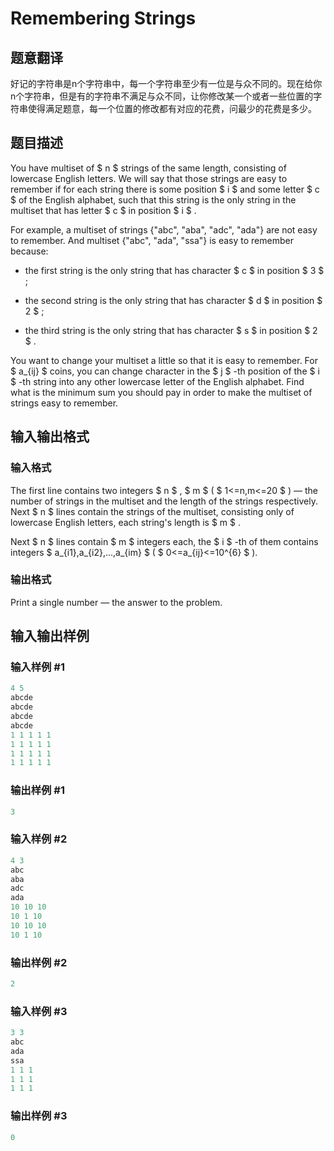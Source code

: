 # Remembering Strings

## 题意翻译

好记的字符串是n个字符串中，每一个字符串至少有一位是与众不同的。现在给你n个字符串，但是有的字符串不满足与众不同，让你修改某一个或者一些位置的字符串使得满足题意，每一个位置的修改都有对应的花费，问最少的花费是多少。

## 题目描述

You have multiset of $ n $ strings of the same length, consisting of lowercase English letters. We will say that those strings are easy to remember if for each string there is some position $ i $ and some letter $ c $ of the English alphabet, such that this string is the only string in the multiset that has letter $ c $ in position $ i $ .

For example, a multiset of strings {"abc", "aba", "adc", "ada"} are not easy to remember. And multiset {"abc", "ada", "ssa"} is easy to remember because:

- the first string is the only string that has character $ c $ in position $ 3 $ ;

- the second string is the only string that has character $ d $ in position $ 2 $ ;

- the third string is the only string that has character $ s $ in position $ 2 $ .

You want to change your multiset a little so that it is easy to remember. For $ a_{ij} $ coins, you can change character in the $ j $ -th position of the $ i $ -th string into any other lowercase letter of the English alphabet. Find what is the minimum sum you should pay in order to make the multiset of strings easy to remember.

## 输入输出格式

### 输入格式

The first line contains two integers $ n $ , $ m $ ( $ 1<=n,m<=20 $ ) — the number of strings in the multiset and the length of the strings respectively. Next $ n $ lines contain the strings of the multiset, consisting only of lowercase English letters, each string's length is $ m $ .

Next $ n $ lines contain $ m $ integers each, the $ i $ -th of them contains integers $ a_{i1},a_{i2},...,a_{im} $ ( $ 0<=a_{ij}<=10^{6} $ ).

### 输出格式

Print a single number — the answer to the problem.

## 输入输出样例

### 输入样例 #1

```cpp
4 5
abcde
abcde
abcde
abcde
1 1 1 1 1
1 1 1 1 1
1 1 1 1 1
1 1 1 1 1

```
### 输出样例 #1

```cpp
3

```
### 输入样例 #2

```cpp
4 3
abc
aba
adc
ada
10 10 10
10 1 10
10 10 10
10 1 10

```
### 输出样例 #2

```cpp
2

```
### 输入样例 #3

```cpp
3 3
abc
ada
ssa
1 1 1
1 1 1
1 1 1

```
### 输出样例 #3

```cpp
0

```
